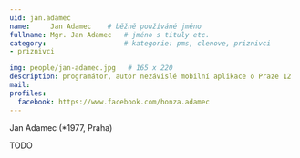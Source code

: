 ```yaml
---
uid: jan.adamec
name:     Jan Adamec  	# běžně používáné jméno
fullname: Mgr. Jan Adamec  	# jméno s tituly etc.
category:                   # kategorie: pms, clenove, priznivci
- priznivci

img: people/jan-adamec.jpg   # 165 x 220
description: programátor, autor nezávislé mobilní aplikace o Praze 12  # kratký popis, max 160 znaků
mail:
profiles:
  facebook: https://www.facebook.com/honza.adamec
---
```


Jan Adamec (*1977, Praha)

TODO
